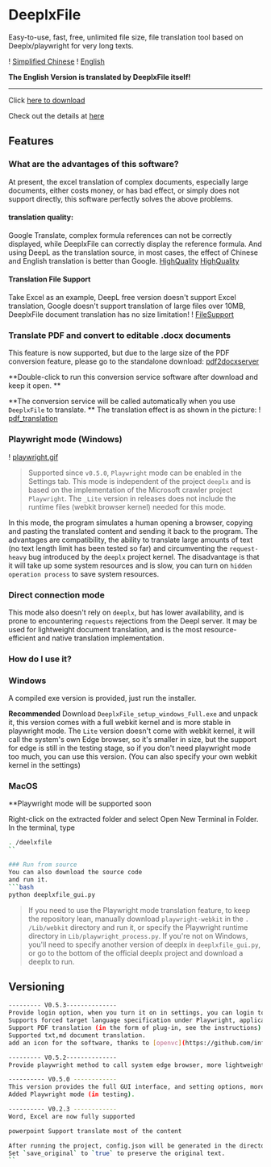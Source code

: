 # DeeplxFile
Easy-to-use, fast, free, unlimited file size, file translation tool based on Deeplx/playwright for very long texts.

! [Simplified Chinese](https://github.com/infrost/DeeplxFile)
! [English](/README_translated.md)

**The English Version is translated by DeeplxFile itself!**

------------------
Click [here to download](https://github.com/infrost/DeeplxFile/releases)

Check out the details at [here](https://blog.infrost.site/2024/08/29/DeeplxFile/)

## Features
### What are the advantages of this software?
At present, the excel translation of complex documents, especially large documents, either costs money, or has bad effect, or simply does not support directly, this software perfectly solves the above problems.
#### translation quality:
Google Translate, complex formula references can not be correctly displayed, while DeeplxFile can correctly display the reference formula.
And using DeepL as the translation source, in most cases, the effect of Chinese and English translation is better than Google.
[HighQuality](/image) [HighQuality](/images/deeplxfile_quality.png)

#### Translation File Support
Take Excel as an example, DeepL free version doesn't support Excel translation, Google doesn't support translation of large files over 10MB, DeeplxFile document translation has no size limitation!
! [FileSupport](/images/deeplx_file_support.png)

### Translate PDF and convert to editable .docx documents
This feature is now supported, but due to the large size of the PDF conversion feature, please go to the standalone download:
[pdf2docxserver](https://github.com/infrost/pdf2docxserver/releases/)

**Double-click to run this conversion service software after download and keep it open. **

**The conversion service will be called automatically when you use `DeeplxFile` to translate. **
The translation effect is as shown in the picture:
! [pdf_translation](/images/pdf_translate.png)

### Playwright mode (Windows)
! [playwright.gif](/images/playwright.gif)
> Supported since `v0.5.0`, `Playwright` mode can be enabled in the Settings tab.
> This mode is independent of the project `deeplx` and is based on the implementation of the Microsoft crawler project `Playwright`.
> The `_Lite` version in releases does not include the runtime files (webkit browser kernel) needed for this mode.

In this mode, the program simulates a human opening a browser, copying and pasting the translated content and sending it back to the program. The advantages are compatibility, the ability to translate large amounts of text (no text length limit has been tested so far) and circumventing the `request-heavy` bug introduced by the `deeplx` project kernel.
The disadvantage is that it will take up some system resources and is slow, you can turn on `hidden operation process` to save system resources.

### Direct connection mode
This mode also doesn't rely on `deeplx`, but has lower availability, and is prone to encountering `requests` rejections from the Deepl server. It may be used for lightweight document translation, and is the most resource-efficient and native translation implementation.

### How do I use it?
### Windows
A compiled exe version is provided, just run the installer.

**Recommended** Download `DeeplxFile_setup_windows_Full.exe` and unpack it, this version comes with a full webkit kernel and is more stable in playwright mode.
The `Lite` version doesn't come with webkit kernel, it will call the system's own Edge browser, so it's smaller in size, but the support for edge is still in the testing stage, so if you don't need playwright mode too much, you can use this version.
(You can also specify your own webkit kernel in the settings)

### MacOS

**Playwright mode will be supported soon

Right-click on the extracted folder and select Open New Terminal in Folder.
In the terminal, type
```bash
. /deelxfile
``

### Run from source
You can also download the source code
and run it.
```bash
python deeplxfile_gui.py
```
> If you need to use the Playwright mode translation feature, to keep the repository lean, manually download `playwright-webkit` in the `. /Lib/webkit` directory and run it, or specify the Playwright runtime directory in `Lib/playwright_process.py`.
> If you're not on Windows, you'll need to specify another version of deeplx in `deeplxfile_gui.py`, or go to the bottom of the official deeplx project and download a deeplx to run.


## Versioning

```bash
--------- V0.5.3--------------
Provide login option, when you turn it on in settings, you can login to deepl account first and then translate, with larger word character translation limit.
Supports forced target language specification under Playwright, applicable to multi-language mixed documents.
Support PDF translation (in the form of plug-in, see the instructions).
Supported txt,md document translation.
add an icon for the software, thanks to [openvc](https://github.com/infrost/DeeplxFile/issues/3)

--------- V0.5.2--------------
Provide playwright method to call system edge browser, more lightweight (the full version is more stable)

---------- V0.5.0 ------------
This version provides the full GUI interface, and setting options, more easy to use
Added Playwright mode (in testing).

---------- V0.2.3 ------------
Word, Excel are now fully supported

powerpoint Support translate most of the content

After running the project, config.json will be generated in the directory.
Set `save_original` to `true` to preserve the original text.
``
